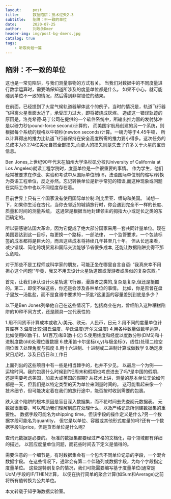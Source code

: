 ```yaml
---
layout:     post
title:      数据陷阱：技术过失2.3
subtitle:   陷阱：不一致的单位
date:       2020-07-25
author:     刘政永Dmer
header-img: img/post-bg-dmers.jpg
catalog: true
tags:
    - 听取树蛙一篇
---
```


## 陷阱：不一致的单位

这也是一常见陷阱，与我们测量事物的方式有关。 当我们对数据中的不同度量进行数学运算时，需要确保知道所涉及的度量单位都是什么。 如果不小心，就可能碰到单位不一致的情况，然后得到非常错位的结果。

在前面，已经提到了火星气候轨道器解体这个的例子。当时的情况是，轨道飞行器飞得离火星表面太近了，承受压力过大，即将被烧成灰烬。 造成这一错误轨迹的原因是，洛克希德·马丁公司在提供的一个软件系统中，所输出推力器的发射脉冲是以磅力秒(pound-force second)计算的， 而美国宇航局创建的另一个系统，则根据每个系统的规格以牛顿秒(newton seconds)计算。一磅力等于4.45牛顿， 所以计算得出的推力比轨道飞行器保持在安全高度所需的推力要小得多。这次任务的总成本为3.274亿美元自然全部损失,而更大的损失则是失去了许多关于火星的宝贵信息。

Ben Jones,上世纪90年代末在加州大学洛杉矶分校(University of California at Los Angeles)就读工程学院时，度量单位是一件很重要的事情。 作为学生，他们经常被要求在作业、实验和考试中从国际单位制(IS，法语国际单位制的缩写)转换为英语工程单位，反之亦然。忘记转换单位是新手常犯的错误,而这种现象或问题在实际工作中也以不同程度存在着。

目前世界上只有三个国家没有使用国际单位制:利比里亚、缅甸和美国。 试想一下，如果你生活在古代，当你去邻近的城镇旅行时，你会遇到完全不一样的长度、质量和时间的测量系统， 这通常是根据当地封建领主的拇指大小或足长之类的东西确定的。

所以要感谢法国大革命，因为它促成了绝大部分国家采用一套共同计量单位。现在美国要达到这一目标，每更换一个路标，一部法律， 一个监管要求，一个包装标签的成本都将是巨大的，而且这些成本将持续几年甚至几十年。 但从长远来看，减少错误、简化跨境贸易和国际交流能够节省很多成本, 还能让数据陷阱变得不那么危险。

对于那些不是工程师或科学家的朋友，可能正坐在哪里自言自语: “我真庆幸不用担心这个问题!”毕竟，我又不用去设计火星轨道器或漫游者或类似的复杂东西。”

首先，让我们承认设计火星轨道飞行器，漫游者之类的,复杂是复杂,但还是挺酷的。第二，即使不做这些，你还是会涉及各种单位的事情。 比如，你是否曾在盘子里放一汤匙盐，而不是食谱中要求的一茶匙?这里面的容量差别到底是多少？

以下是Ben Jones列举他自己在这些情况下，包括商业在内，曾经陷入这种糟糕陷阱的10种不同方式，还是颇具一定代表性的:

1.用不同货币计算成本或收入:美元、欧元、人民币，日元
2.用不同的度量单位计算库存
3.温度比较:摄氏温度、华氏温度(开尔文温度)
4.用各种数量做数学运算，比如使用K(数千)、M(百万)和B(数十亿)
5.使用纬度和经度以度数分秒(DMS)和十进制度数(dd)处理位置数据
6.使用笛卡尔坐标(x,y)与极坐标(r，线性)处理二维空间位置
7.处理角度与弧度
8.用十六进制、十进制或二进制计算或做数学
9.确定发货日期时，涉及日历日和工作日

上面列出的这些项目中有一些是相当棘手的，也并不少见。 以最后一个为例——运输时间。我的包裹什么时候到?把周末和假期也考虑进去了吗?是中国的假期，还是需要考虑美国，加拿大或英国的假期? 从技术上讲，测量的基本单位无论如何都是一天，但我们是以特定类型的天为单位来测量时间的。 这可能看起来像一个技术细节，但可能决定着在我们的旅行途中，能否按时收到需要的包裹。

跌入这个陷阱的根本原因是盲目深入数据集，而不花时间去先查阅元数据表。 元数据很重要，可以帮助我们理解到底在处理什么，以及严格记录所创建数据集的重要性。 数据字段可能名为shipping time，但该字段的操作定义是什么?另一个数据字段可能名为quantity， 但它是以单位、容器或其他形式度量的吗?还有一个数据字段叫price，但是货币单位是什么呢?

查询元数据是必要的。 标准的数据集都要经过严格的文档化，每个领域都有详细的描述， 以回应度量单位问题，而花些时间去下定义是值得的。

需要注意的一个细节是，有时数据集会有一个包含不同单位记录的字段，一个混合数据字段。 在这些情况下，通常会有第二个伴随列或数据字段，为每个字段指定度量单位。 这些是特别复杂的情况，我们可能需要编写基于度量单位(通常是UoM)字段的IF/THEN计算， 以便在执行简单的聚合计算(如Sum和Average)之前将所有值转换为公共单位。

本文转载于知乎海数据实验室。